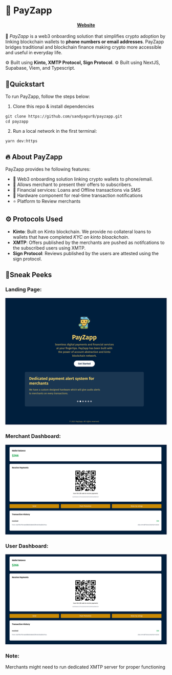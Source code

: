 # 💸 PayZapp
<!-- 🏗 -->
<h4 align="center">
  <a href="https://payzapp-ogaur1aa3-sandyagus-projects.vercel.app">Website</a>
</h4>

🧪 *PayZapp* is a web3 onboarding solution that simplifies crypto adoption by linking blockchain wallets to **phone numbers or email addresses**. PayZapp bridges traditional and blockchain finance making crypto more accessible and useful in everyday life.

⚙️ Built using **Kinto, XMTP Protocol, Sign Protocol**.
⚙️ Built using NextJS, Supabase, Viem, and Typescript.


## 🧱Quickstart 

To run PayZapp, follow the steps below:

1. Clone this repo & install dependencies

```
git clone https://github.com/sandyagur8/payzapp.git
cd payzapp
```

2. Run a local network in the first terminal:

```
yarn dev:https
```


## 🔥 About PayZapp 

PayZapp provides he following features:

- 📱   Web3 onboarding solution linking crypto wallets to phone/email.
- 🔔 Allows merchant to present their offers to subscribers.
- 💸 Financial services: Loans and Offline transactions via SMS
- 📢 Hardware component for real-time transaction notifications
- ⭐ Platform to Review merchants


## ⚙️ Protocols Used 

- **Kinto**: Built on Kinto blockchain. We provide no collateral loans to wallets that have completed *KYC on kinto bloackchain*. 
- **XMTP**:  Offers published by the merchants are pushed as notifcations to the subscribed users using XMTP.
- **Sign Protocol**: Reviews published by the users are attested using the sign protocol.



## 👀Sneak Peeks 

### **Landing Page:**
![alt text](land.png)

### **Merchant Dashboard:**
![alt text](<Screenshot from 2024-09-08 17-05-01.png>)

### **User Dashboard:**
![alt text](<Screenshot from 2024-09-08 17-05-01.png>)


### Note:

Merchants might need to run dedicated XMTP server for proper functioning



